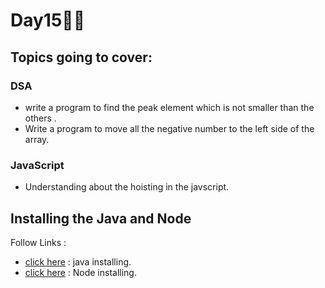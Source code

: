 # Day15🧑‍💻
## Topics going to cover: 
### DSA
- write a program to find the peak element which is not smaller than the others .
- Write a program to move all the negative number to the left side of the array.

### JavaScript
- Understanding about the hoisting in the javscript.

## Installing the Java and Node 
Follow Links : 
- [click here](https://www.java.com/en/download/help/download_options.html) : java installing.
- [click here](https://nodejs.org/en/download) : Node installing.